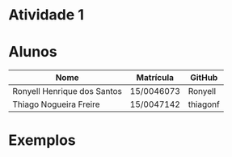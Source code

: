 # Atividade 1

# Alunos

|Nome	|Matrícula	|GitHub|
|--|--|--|
|Ronyell Henrique dos Santos	|15/0046073	|Ronyell|
|Thiago Nogueira Freire	|15/0047142	|thiagonf|

# Exemplos
